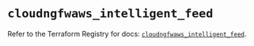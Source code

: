 # `cloudngfwaws_intelligent_feed`

Refer to the Terraform Registry for docs: [`cloudngfwaws_intelligent_feed`](https://registry.terraform.io/providers/paloaltonetworks/cloudngfwaws/3.0.4/docs/resources/intelligent_feed).
